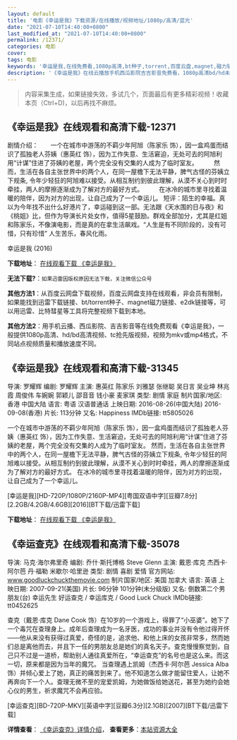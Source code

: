```yaml
---
layout: default
title: '电影《幸运是我》下载资源/在线播放/视频地址/1080p/高清/蓝光'
date: "2021-07-10T14:40:00+0800"
last_modified_at: "2021-07-10T14:40:00+0800"
permalink: /12371/
categories: 电影
cover:
tags: 电影
keywords: '幸运是我,在线免费看,1080p高清,bt种子,torrent,百度云盘,magnet,磁力链,迅雷下载资源'
description: '《幸运是我》在线云播放手机西瓜影院吉吉影音免费看，1080p高清bd/hd未删减完整版和tc抢先枪版，mkv/mp4格式，附带bt/torrent种子、magnet/磁力链、百度云盘、网盘资源迅雷下载链接'
---
```


>内容采集生成，如果链接失效，多试几个，页面最后有更多精彩视频！收藏本页（Ctrl+D)，以后再找不麻烦。


## 《幸运是我》在线观看和高清下载-12371

剧情介绍：　　一个在城市中游荡的不羁少年阿旭（陈家乐 饰），因一盒鸡蛋而结识了孤独老人芬姨（惠英红 饰），因为工作失意、生活窘迫，无处可去的阿旭利用“计谋”住进了芬姨的老屋，两个完全没有交集的人成为了临时室友。  　　然而，生活在各自主张世界中的两个人，在同一屋檐下无法平静，脾气古怪的芬姨立下规条, 令年少轻狂的阿旭难以接受。从相互制约到彼此理解，从漠不关心到时时牵挂，两人的摩擦逐渐成为了解对方的最好方式。  　　在冰冷的城市里寻找着温暖的陪伴，因为对方的出现，让自己成为了一个幸运儿。 短评：陌生的幸福。真以为今年找不出什么好港片了，幸运碰到这一部。无法跟《天水围的日与夜》和《桃姐》比，但作为导演长片处女作，值得5星鼓励。群戏全部加分，尤其是红姐和陈家乐，不像演电影，而是真的在拿生活飙戏。“人生是有不同阶段的，没有可惜，只有珍惜” 人生苦乐，春风化雨。


幸运是我 (2016)

**下载地址**： [在线观看下载 《幸运是我》](https://www.btbtdy.me/btdy/dy6992.html) 


**无法下载?**：`如果迅雷因版权原因无法下载，关注微信公众号 `

**其他方法1**：从百度云网盘下载视频，百度云网盘支持在线观看，非会员有限制，如果能找到迅雷下载链接、bt/torrent种子、magnet磁力链接、e2dk链接等，可以用迅雷、比特彗星等工具将完整视频下载到本地。

**其他方法2**：用手机云播、西瓜影院、吉吉影音等在线免费观看《幸运是我》，一般提供1080p高清、hd/bd高清视频、tc抢先版视频，视频为mkv或mp4格式，不同站点视频质量和播放速度不同。


## 《幸运是我》在线观看和高清下载-31345

导演: 罗耀辉 编剧: 罗耀辉 主演: 惠英红 陈家乐 刘雅瑟 张继聪 吴日言 吴业坤 林兆霞 周俊伟 车婉婉 郭颖儿 邵音音 钱小豪 麦家琪 类型: 剧情 家庭 制片国家/地区: 香港 中国大陆 语言: 粤语 汉语普通话 上映日期: 2016-08-26(中国大陆) 2016-09-08(香港) 片长: 113分钟 又名: Happiness IMDb链接: tt5805026

一个在城市中游荡的不羁少年阿旭（陈家乐 饰），因一盒鸡蛋而结识了孤独老人芬姨（惠英红 饰），因为工作失意、生活窘迫，无处可去的阿旭利用“计谋”住进了芬姨的老屋，两个完全没有交集的人成为了临时室友。 然而，生活在各自主张世界中的两个人，在同一屋檐下无法平静，脾气古怪的芬姨立下规条, 令年少轻狂的阿旭难以接受。从相互制约到彼此理解，从漠不关心到时时牵挂，两人的摩擦逐渐成为了解对方的最好方式。 在冰冷的城市里寻找着温暖的陪伴，因为对方的出现，让自己成为了一个幸运儿。


[幸运是我][HD-720P/1080P/2160P-MP4][粤国双语中字][豆瓣7.8分][2.2GB/4.2GB/4.6GB][2016][BT下载/迅雷下载]

**下载地址**： [在线观看下载 《幸运是我》](https://www.btdx8.com/torrent/happiness_2016.html) 


## 《幸运查克》在线观看和高清下载-35078

导演: 马克·海尔弗里奇 编剧: 乔什·斯托博格 Steve Glenn 主演: 戴恩·库克 杰西卡·阿尔芭 丹·福勒 米歇尔·哈里逊 类型: 剧情 喜剧 爱情 官方网站: www.goodluckchuckthemovie.com 制片国家/地区: 美国 加拿大 语言: 英语 上映日期: 2007-09-21(美国) 片长: 96分钟 101分钟(未分级版) 又名: 倒数第二个男朋友(台) 幸运先生 好运查克 / 幸运库克 / Good Luck Chuck IMDb链接: tt0452625

查克（戴恩·库克 Dane Cook 饰）在10岁的一个游戏上，得罪了“小巫婆”。她下了一个毒咒在查理身上。成年后查理成为一名牙医，成功的事业并没有令他过得开怀——他从来没有获得过真爱，奇怪的是，追求他、和他上床的女孩非常多，然而她们总是离他而去，并且下一任的男朋友总是她们的真名天子。查克慢慢察觉到，自己只不过是一道桥，帮助别人通往真爱所在，“幸运查克”的名号也是这么来。而这一切，原来都是因为当年的魔咒。 当查理遇上凯姆（杰西卡·阿尔芭 Jessica Alba饰）并倾心爱上了她，真正的痛苦到来了。他不知道怎么做才能留住爱人，让她不再奔向下一个人。查理无微不至的宠爱凯姆，为她做饭给她送花，甚至为她约会她心仪的男生，祈求魔咒不会再应验。


[幸运查克][BD-720P-MKV][英语中字][豆瓣6.3分][2.1GB][2007][BT下载/迅雷下载]

**详情查看**： [《幸运查克》详情介绍](/movie/35078/)， **查看更多**：[本站资源大全](/movie/t/all/)

